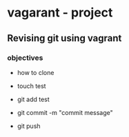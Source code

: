 # vagarant - project

## Revising git using vagrant

### objectives

* how to clone

* touch test

* git add test

* git commit -m "commit message"

* git push
